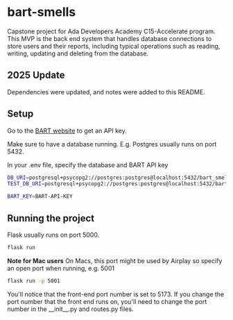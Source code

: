 # bart-smells

Capstone project for Ada Developers Academy C15-Accelerate program. This MVP is the back end system that handles database connections to store users and their reports, including typical operations such as reading, writing, updating and deleting from the database.

## 2025 Update

Dependencies were updated, and notes were added to this README.

## Setup

Go to the [BART website](https://www.bart.gov/schedules/developers/api) to get an API key.

Make sure to have a database running. E.g. Postgres usually runs on port 5432.

In your .env file, specify the database and BART API key

```sh
DB_URI=postgresql+psycopg2://postgres:postgres@localhost:5432/bart_smells
TEST_DB_URI=postgresql+psycopg2://postgres:postgres@localhost:5432/bart_smells_test

BART_KEY=BART-API-KEY
```

## Running the project

Flask usually runs on port 5000.

```sh
flask run
```

**Note for Mac users**
On Macs, this port might be used by Airplay so specify an open port when running, e.g. 5001

```sh
flask run -p 5001
```

You'll notice that the front-end port number is set to 5173. If you change the port number that the front end runs on, you'll need to change the port number in the \_\_init__.py and routes.py files.
